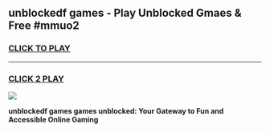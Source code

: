 
## unblockedf games - Play Unblocked Gmaes & Free #mmuo2
<h3>
<a href="https://news.freeplayer.one?title=unblockedf_games&ref=24F">CLICK TO PLAY</a></h3>
<hr>

<h3>
<a href="https://news.freeplayer.one?title=unblockedf_games&ref=24F">CLICK 2 PLAY</a>
  
</h3>

<a href="https://news.freeplayer.one?title=unblockedf_games&ref=24F/"><img src="https://clearcache.store/games.png"></a>


**unblockedf games games unblocked: Your Gateway to Fun and Accessible Online Gaming**
